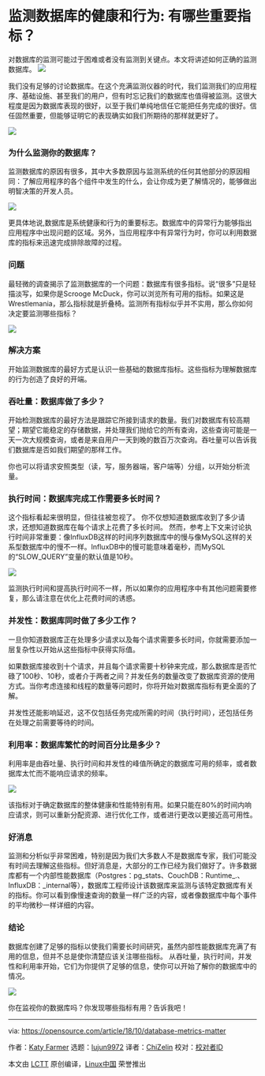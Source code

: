 监测数据库的健康和行为: 有哪些重要指标？
======
对数据库的监测可能过于困难或者没有监测到关键点。本文将讲述如何正确的监测数据库。
![](https://opensource.com/sites/default/files/styles/image-full-size/public/lead-images/metrics_graph_stats_blue.png?itok=OKCc_60D)

我们没有足够的讨论数据库。在这个充满监测仪器的时代，我们监测我们的应用程序、基础设施、甚至我们的用户，但有时忘记我们的数据库也值得被监测。这很大程度是因为数据库表现的很好，以至于我们单纯地信任它能把任务完成的很好。信任固然重要，但能够证明它的表现确实如我们所期待的那样就更好了。

![](https://opensource.com/sites/default/files/styles/medium/public/uploads/image1_-_bffs.png?itok=BZQM_Fos)

### 为什么监测你的数据库？

监测数据库的原因有很多，其中大多数原因与监测系统的任何其他部分的原因相同：了解应用程序的各个组件中发生的什么，会让你成为更了解情况的，能够做出明智决策的开发人员。

![](https://opensource.com/sites/default/files/styles/medium/public/uploads/image5_fire.png?itok=wsip2Fa4)

更具体地说,数据库是系统健康和行为的重要标志。数据库中的异常行为能够指出应用程序中出现问题的区域。另外，当应用程序中有异常行为时，你可以利用数据库的指标来迅速完成排除故障的过程。

### 问题

最轻微的调查揭示了监测数据库的一个问题：数据库有很多指标。说“很多”只是轻描淡写，如果你是Scrooge McDuck，你可以浏览所有可用的指标。如果这是Wrestlemania，那么指标就是折叠椅。监测所有指标似乎并不实用，那么你如何决定要监测哪些指标？

![](https://opensource.com/sites/default/files/styles/medium/public/uploads/image2_db_metrics.png?itok=Jd9NY1bt)

###  解决方案

开始监测数据库的最好方式是认识一些基础的数据库指标。这些指标为理解数据库的行为创造了良好的开端。

### 吞吐量：数据库做了多少？

开始检测数据库的最好方法是跟踪它所接到请求的数量。我们对数据库有较高期望；期望它能稳定的存储数据，并处理我们抛给它的所有查询，这些查询可能是一天一次大规模查询，或者是来自用户一天到晚的数百万次查询。吞吐量可以告诉我们数据库是否如我们期望的那样工作。

你也可以将请求安照类型（读，写，服务器端，客户端等）分组，以开始分析流量。

### 执行时间：数据库完成工作需要多长时间？

这个指标看起来很明显，但往往被忽视了。 你不仅想知道数据库收到了多少请求，还想知道数据库在每个请求上花费了多长时间。 然而，参考上下文来讨论执行时间非常重要：像InfluxDB这样的时间序列数据库中的慢与像MySQL这样的关系型数据库中的慢不一样。InfluxDB中的慢可能意味着毫秒，而MySQL的“SLOW_QUERY”变量的默认值是10秒。

![](https://opensource.com/sites/default/files/styles/medium/public/uploads/image4_slow_is_relative.png?itok=9RkuzUi8)

监测执行时间和提高执行时间不一样，所以如果你的应用程序中有其他问题需要修复，那么请注意在优化上花费时间的诱惑。

### 并发性：数据库同时做了多少工作？

一旦你知道数据库正在处理多少请求以及每个请求需要多长时间，你就需要添加一层复杂性以开始从这些指标中获得实际值。

如果数据库接收到十个请求，并且每个请求需要十秒钟来完成，那么数据库是否忙碌了100秒、10秒，或者介于两者之间？并发任务的数量改变了数据库资源的使用方式。当你考虑连接和线程的数量等问题时，你将开始对数据库指标有更全面的了解。

并发性还能影响延迟，这不仅包括任务完成所需的时间（执行时间），还包括任务在处理之前需要等待的时间。

### 利用率：数据库繁忙的时间百分比是多少？

利用率是由吞吐量、执行时间和并发性的峰值所确定的数据库可用的频率，或者数据库太忙而不能响应请求的频率。

![](https://opensource.com/sites/default/files/styles/medium/public/uploads/image6_telephone.png?itok=YzdpwUQP)

该指标对于确定数据库的整体健康和性能特别有用。如果只能在80%的时间内响应请求，则可以重新分配资源、进行优化工作，或者进行更改以更接近高可用性。

### 好消息

监测和分析似乎非常困难，特别是因为我们大多数人不是数据库专家，我们可能没有时间去理解这些指标。但好消息是，大部分的工作已经为我们做好了。许多数据库都有一个内部性能数据库（Postgres：pg_stats、CouchDB：Runtime_.、InfluxDB：_internal等），数据库工程师设计该数据库来监测与该特定数据库有关的指标。你可以看到像慢速查询的数量一样广泛的内容，或者像数据库中每个事件的平均微秒一样详细的内容。

### 结论

数据库创建了足够的指标以使我们需要长时间研究，虽然内部性能数据库充满了有用的信息，但并不总是使你清楚应该关注哪些指标。 从吞吐量，执行时间，并发性和利用率开始，它们为你提供了足够的信息，使你可以开始了解你的数据库中的情况。

![](https://opensource.com/sites/default/files/styles/medium/public/uploads/image3_3_hearts.png?itok=iHF-OSwx)

你在监视你的数据库吗？你发现哪些指标有用？告诉我吧！

--------------------------------------------------------------------------------

via: https://opensource.com/article/18/10/database-metrics-matter

作者：[Katy Farmer][a]
选题：[lujun9972][b]
译者：[ChiZelin](https://github.com/ChiZelin)
校对：[校对者ID](https://github.com/校对者ID)

本文由 [LCTT](https://github.com/LCTT/TranslateProject) 原创编译，[Linux中国](https://linux.cn/) 荣誉推出

[a]: https://opensource.com/users/thekatertot
[b]: https://github.com/lujun9972
